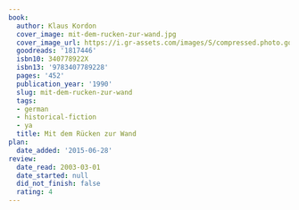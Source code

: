 ```yaml
---
book:
  author: Klaus Kordon
  cover_image: mit-dem-rucken-zur-wand.jpg
  cover_image_url: https://i.gr-assets.com/images/S/compressed.photo.goodreads.com/books/1188756713l/1817446._SX318_.jpg
  goodreads: '1817446'
  isbn10: 340778922X
  isbn13: '9783407789228'
  pages: '452'
  publication_year: '1990'
  slug: mit-dem-rucken-zur-wand
  tags:
  - german
  - historical-fiction
  - ya
  title: Mit dem Rücken zur Wand
plan:
  date_added: '2015-06-28'
review:
  date_read: 2003-03-01
  date_started: null
  did_not_finish: false
  rating: 4
---
```

